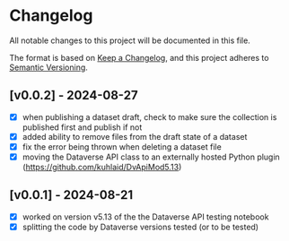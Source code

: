 # Changelog

All notable changes to this project will be documented in this file.

The format is based on [Keep a Changelog](https://keepachangelog.com/en/1.0.0/),
and this project adheres to [Semantic Versioning](https://semver.org/spec/v2.0.0.html).


## [v0.0.2] - 2024-08-27

- [x] when publishing a dataset draft, check to make sure the collection is published first and publish if not
- [x] added ability to remove files from the draft state of a dataset
- [x] fix the error being thrown when deleting a dataset file
- [x] moving the Dataverse API class to an externally hosted Python plugin (https://github.com/kuhlaid/DvApiMod5.13)

## [v0.0.1] - 2024-08-21

- [x] worked on version v5.13 of the the Dataverse API testing notebook
- [x] splitting the code by Dataverse versions tested (or to be tested)
